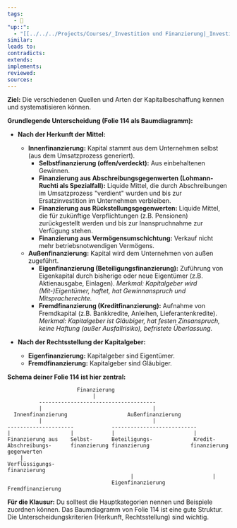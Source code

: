 ```yaml
---
tags:
  - 🌱
"up::":
  - "[[../../../Projects/Courses/_Investition und Finanzierung|_Investition und Finanzierung]]"
similar:
leads to:
contradicts:
extends:
implements:
reviewed:
sources:
---
```


**Ziel:** Die verschiedenen Quellen und Arten der Kapitalbeschaffung kennen und systematisieren können.

**Grundlegende Unterscheidung (Folie 114 als Baumdiagramm):**

*   **Nach der Herkunft der Mittel:**
    *   **Innenfinanzierung:** Kapital stammt aus dem Unternehmen selbst (aus dem Umsatzprozess generiert).
        *   **Selbstfinanzierung (offen/verdeckt):** Aus einbehaltenen Gewinnen.
        *   **Finanzierung aus Abschreibungsgegenwerten (Lohmann-Ruchti als Spezialfall):** Liquide Mittel, die durch Abschreibungen im Umsatzprozess "verdient" wurden und bis zur Ersatzinvestition im Unternehmen verbleiben.
        *   **Finanzierung aus Rückstellungsgegenwerten:** Liquide Mittel, die für zukünftige Verpflichtungen (z.B. Pensionen) zurückgestellt werden und bis zur Inanspruchnahme zur Verfügung stehen.
        *   **Finanzierung aus Vermögensumschichtung:** Verkauf nicht mehr betriebsnotwendigen Vermögens.
    *   **Außenfinanzierung:** Kapital wird dem Unternehmen von außen zugeführt.
        *   **Eigenfinanzierung (Beteiligungsfinanzierung):** Zuführung von Eigenkapital durch bisherige oder neue Eigentümer (z.B. Aktienausgabe, Einlagen). *Merkmal: Kapitalgeber wird (Mit-)Eigentümer, haftet, hat Gewinnanspruch und Mitspracherechte.*
        *   **Fremdfinanzierung (Kreditfinanzierung):** Aufnahme von Fremdkapital (z.B. Bankkredite, Anleihen, Lieferantenkredite). *Merkmal: Kapitalgeber ist Gläubiger, hat festen Zinsanspruch, keine Haftung (außer Ausfallrisiko), befristete Überlassung.*

*   **Nach der Rechtsstellung der Kapitalgeber:**
    *   **Eigenfinanzierung:** Kapitalgeber sind Eigentümer.
    *   **Fremdfinanzierung:** Kapitalgeber sind Gläubiger.

**Schema deiner Folie 114 ist hier zentral:**

```
                      Finanzierung
                           |
          -------------------------------------
          |                                   |
  Innenfinanzierung                   Außenfinanzierung
          |                                   |
---------------------            ---------------------------
|                   |            |                         |
Finanzierung aus    Selbst-      Beteiligungs-             Kredit-
Abschreibungs-      finanzierung finanzierung             finanzierung
gegenwerten
    |
Verflüssigungs-
finanzierung
                                       |                         |
                                 Eigenfinanzierung         Fremdfinanzierung
```

**Für die Klausur:** Du solltest die Hauptkategorien nennen und Beispiele zuordnen können. Das Baumdiagramm von Folie 114 ist eine gute Struktur. Die Unterscheidungskriterien (Herkunft, Rechtsstellung) sind wichtig.
